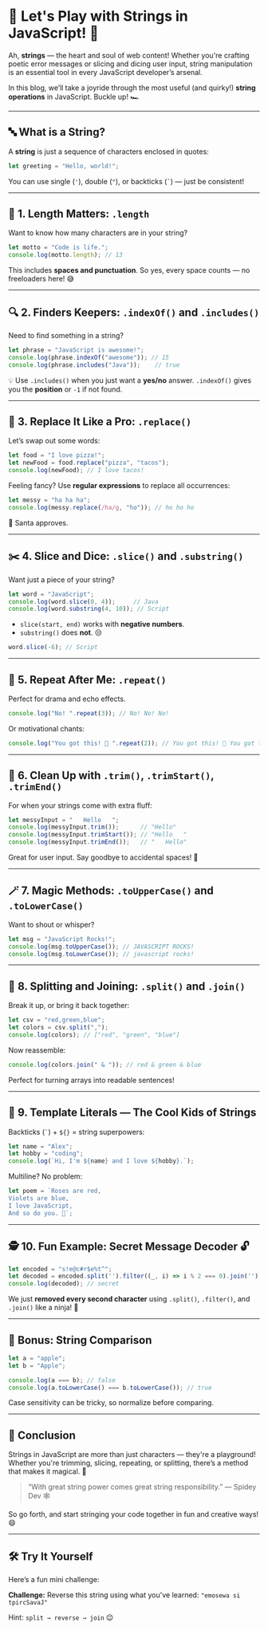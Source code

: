 
# 🎉 Let's Play with Strings in JavaScript! 🎈

Ah, **strings** — the heart and soul of web content! Whether you're crafting poetic error messages or slicing and dicing user input, string manipulation is an essential tool in every JavaScript developer’s arsenal.

In this blog, we’ll take a joyride through the most useful (and quirky!) **string operations** in JavaScript. Buckle up! 🏎️

---

## 🔤 What is a String?

A **string** is just a sequence of characters enclosed in quotes:

```js
let greeting = "Hello, world!";
```

You can use single (`'`), double (`"`), or backticks (`` ` ``) — just be consistent!

---

## 📏 1. Length Matters: `.length`

Want to know how many characters are in your string?

```js
let motto = "Code is life.";
console.log(motto.length); // 13
```

This includes **spaces and punctuation**. So yes, every space counts — no freeloaders here! 😅

---

## 🔍 2. Finders Keepers: `.indexOf()` and `.includes()`

Need to find something in a string?

```js
let phrase = "JavaScript is awesome!";
console.log(phrase.indexOf("awesome")); // 15
console.log(phrase.includes("Java"));    // true
```

💡 Use `.includes()` when you just want a **yes/no** answer. `.indexOf()` gives you the **position** or `-1` if not found.

---

## 🔄 3. Replace It Like a Pro: `.replace()`

Let’s swap out some words:

```js
let food = "I love pizza!";
let newFood = food.replace("pizza", "tacos");
console.log(newFood); // I love tacos!
```

Feeling fancy? Use **regular expressions** to replace all occurrences:

```js
let messy = "ha ha ha";
console.log(messy.replace(/ha/g, "ho")); // ho ho ho
```

🎅 Santa approves.

---

## ✂️ 4. Slice and Dice: `.slice()` and `.substring()`

Want just a piece of your string?

```js
let word = "JavaScript";
console.log(word.slice(0, 4));     // Java
console.log(word.substring(4, 10)); // Script
```

- `slice(start, end)` works with **negative numbers**.
- `substring()` does **not**. 😒

```js
word.slice(-6); // Script
```

---

## 🔁 5. Repeat After Me: `.repeat()`

Perfect for drama and echo effects.

```js
console.log("No! ".repeat(3)); // No! No! No!
```

Or motivational chants:

```js
console.log("You got this! 💪 ".repeat(2)); // You got this! 💪 You got this! 💪
```

---

## 🧼 6. Clean Up with `.trim()`, `.trimStart()`, `.trimEnd()`

For when your strings come with extra fluff:

```js
let messyInput = "   Hello   ";
console.log(messyInput.trim());      // "Hello"
console.log(messyInput.trimStart()); // "Hello   "
console.log(messyInput.trimEnd());   // "   Hello"
```

Great for user input. Say goodbye to accidental spaces! 👋

---

## 🪄 7. Magic Methods: `.toUpperCase()` and `.toLowerCase()`

Want to shout or whisper?

```js
let msg = "JavaScript Rocks!";
console.log(msg.toUpperCase()); // JAVASCRIPT ROCKS!
console.log(msg.toLowerCase()); // javascript rocks!
```

---

## 🧩 8. Splitting and Joining: `.split()` and `.join()`

Break it up, or bring it back together:

```js
let csv = "red,green,blue";
let colors = csv.split(",");
console.log(colors); // ["red", "green", "blue"]
```

Now reassemble:

```js
console.log(colors.join(" & ")); // red & green & blue
```

Perfect for turning arrays into readable sentences!

---

## 🧠 9. Template Literals — The Cool Kids of Strings

Backticks (`` ` ``) + `${}` = string superpowers:

```js
let name = "Alex";
let hobby = "coding";
console.log(`Hi, I'm ${name} and I love ${hobby}.`);
```

Multiline? No problem:

```js
let poem = `Roses are red,
Violets are blue,
I love JavaScript,
And so do you. 💙`;
```

---

## 🕵️ 10. Fun Example: Secret Message Decoder 🔓

```js
let encoded = "s!e@c#r$e%t^";
let decoded = encoded.split('').filter((_, i) => i % 2 === 0).join('');
console.log(decoded); // secret
```

We just **removed every second character** using `.split()`, `.filter()`, and `.join()` like a ninja! 🥷

---

## 🎯 Bonus: String Comparison

```js
let a = "apple";
let b = "Apple";

console.log(a === b); // false
console.log(a.toLowerCase() === b.toLowerCase()); // true
```

Case sensitivity can be tricky, so normalize before comparing.

---

## 🎁 Conclusion

Strings in JavaScript are more than just characters — they're a playground! Whether you're trimming, slicing, repeating, or splitting, there’s a method that makes it magical. 💫

> “With great string power comes great string responsibility.” — Spidey Dev 🕸️

So go forth, and start stringing your code together in fun and creative ways! 😄

---

## 🛠️ Try It Yourself

Here’s a fun mini challenge:

**Challenge:** Reverse this string using what you've learned: `"emosewa si tpircSavaJ"`

Hint: `split → reverse → join` 😉
